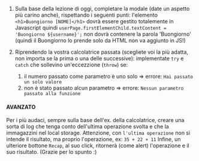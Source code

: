 1. Sulla base della lezione di oggi, completare la modale (date un aspetto più carino anche), rispettando i seguenti punti:
   l'elemento `<h1>Buongiorno [NOME]</h1>` dovrà essere gestito totalemente in Javascript quindi
   `userPage.firstElementChild.textContent = 'Buongiorno ${username}';`
   non dovrà contenere la parola 'Buongiorno' (quindi il Buongiorno lo prende solo da HTML non va aggiunto in JS!)

2. Riprendendo la vostra calcolatrice passata (scegliete voi la più adatta, non importa se la prima o una delle successive):
   implementate `try` e `catch` che sollevino un'eccezzione (`throw`) se:
   1. il numero passato come parametro è uno solo => errore: `Hai passato un solo valore`
   2. non è stato passato alcun parametro => errore: `Nessun parametro passato alla funzione`

#### AVANZATO

Per i più audaci, sempre sulla base dell'ex. della calcolatrice, creare una sorta di log che tenga conto dell'ultima operazione svolta e che la immagazzini nel local storage. Attenzione, con `l'ultima operazione` non si intende il risultato, ma proprio l'operazione, ex: `35 + 22 + 11`
Infine, un ulteriore bottone `Recap`, al suo click, ritornerà (come alert) l'operazione e il suo risultato.
(Grazie per lo spunto :)
